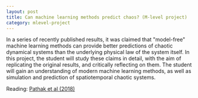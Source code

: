 ```yaml
---
layout: post
title: Can machine learning methods predict chaos? (M-level project)
category: mlevel-project
---
```


In a series of recently published results, it was claimed
that "model-free" machine learning methods can provide better
predictions of chaotic dynamical systems than the underlying
physical law of the system itself. In this project, the
student will study these claims in detail, with the aim of
replicating the original results, and critically reflecting
on them. The student will gain an understanding of modern
machine learning methods, as well as simulation and
prediction of spatiotemporal chaotic systems.

Reading: [Pathak et al (2018)](https://doi.org/10.1103/PhysRevLett.120.024102)


